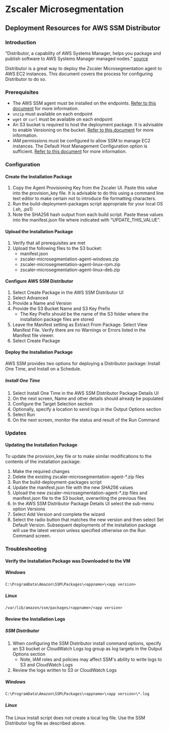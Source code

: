 # Zscaler Microsegmentation

## Deployment Resources for AWS SSM Distributor

### Introduction
“Distributor, a capability of AWS Systems Manager, helps you package and publish software to AWS Systems Manager managed nodes.” [source](https://docs.aws.amazon.com/systems-manager/latest/userguide/distributor.html)

Distributor is a great way to deploy the Zscaler Microsegmentation agent to AWS EC2 instances. This document covers the process for configuring Distributor to do so.

### Prerequisites
* The AWS SSM agent must be installed on the endpoints. [Refer to this document](https://docs.aws.amazon.com/systems-manager/latest/userguide/ssm-agent.html) for more information.
* `unzip` must available on each endpoint
* `wget` or `curl` must be available on each endpoint
* An S3 bucket is required to host the deployment package. It is advisable to enable Versioning on the bucket. [Refer to this document](https://docs.aws.amazon.com/AmazonS3/latest/userguide/GetStartedWithS3.html#creating-bucket) for more information. 
* IAM permissions must be configured to allow SSM to manage EC2 instances. The Default Host Management Configuration option is sufficient. [Refer to this document](https://docs.aws.amazon.com/systems-manager/latest/userguide/setup-instance-permissions.html) for more information.

### Configuration

#### Create the Installation Package

1. Copy the Agent Provisioning Key from the Zscaler UI. Paste this value into the provision_key file. It is advisable to do this using a command line text editor to make certain not to introduce file formatting characters.
2. Run the build-deployment-packages script appropriate for your local OS (.sh, .ps1)
3. Note the SHA256 hash output from each build script. Paste these values into the manifest.json file where indicated with “UPDATE_THIS_VALUE”.

#### Upload the Installation Package

1. Verify that all prerequisites are met
2. Upload the following files to the S3 bucket:
    * manifest.json
    * zscaler-microsegmentation-agent-windows.zip
    * zscaler-microsegmentation-agent-linux-rpm.zip
    * zscaler-microsegmentation-agent-linux-deb.zip

#### Configure AWS SSM Distributor

1. Select Create Package in the AWS SSM Distributor UI
2. Select Advanced
3. Provide a Name and Version
4. Provide the S3 Bucket Name and S3 Key Prefix
    * The Key Prefix should be the name of the S3 folder where the installation package files are stored
5. Leave the Manifest setting as Extract From Package. Select View Manifest File. Verify there are no Warnings or Errors listed in the Manifest file viewer.
6. Select Create Package

#### Deploy the Installation Package

AWS SSM provides two options for deploying a Distributor package: Install One Time, and Install on a Schedule.

##### Install One Time

1. Select Install One Time in the AWS SSM Distributor Package Details UI
2. On the next screen, Name and other details should already be populated
3. Configure the Target Selection section
4. Optionally, specify a location to send logs in the Output Options section
5. Select Run
6. On the next screen, monitor the status and result of the Run Command

### Updates 

#### Updating the Installation Package

To update the provision_key file or to make similar modifications to the contents of the installation package: 
1. Make the required changes
2. Delete the existing zscaler-microsegmentation-agent-*.zip files
3. Run the build-deployment-packages script
4. Update the manifest.json file with the new SHA256 values
5. Upload the new zscaler-microsegmentation-agent-*.zip files and manifest.json file to the S3 bucket, overwriting the previous files
6. In the AWS SSM Distributor Package Details UI select the sub-menu option Versions
7. Select Add Version and complete the wizard
8. Select the radio button that matches the new version and then select Set Default Version. Subsequent deployments of the installation package will use the latest version unless specified otherwise on the Run Command screen.

### Troubleshooting

#### Verify the Installation Package was Downloaded to the VM

##### Windows

`C:\ProgramData\Amazon\SSM\Packages\<appname>\<app version>`

##### Linux

`/var/lib/amazon/ssm/packages/<appname>/<app version>`

#### Review the Installation Logs

##### SSM Distributor

1. When configuring the SSM Distributor install command options, specify an S3 bucket or CloudWatch Logs log group as log targets in the Output Options section
    * Note, IAM roles and policies may affect SSM's ability to write logs to S3 and CloudWatch Logs
2. Review the logs written to S3 or CloudWatch Logs

##### Windows

`C:\ProgramData\Amazon\SSM\Packages\<appname>\<app version>\*.log`

##### Linux

The Linux install script does not create a local log file. Use the SSM Distributor log file as described above.
